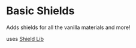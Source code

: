 # Basic Shields
Adds shields for all the vanilla materials and more!

uses [Shield Lib](https://github.com/StellarWind22/Shield-Lib)
